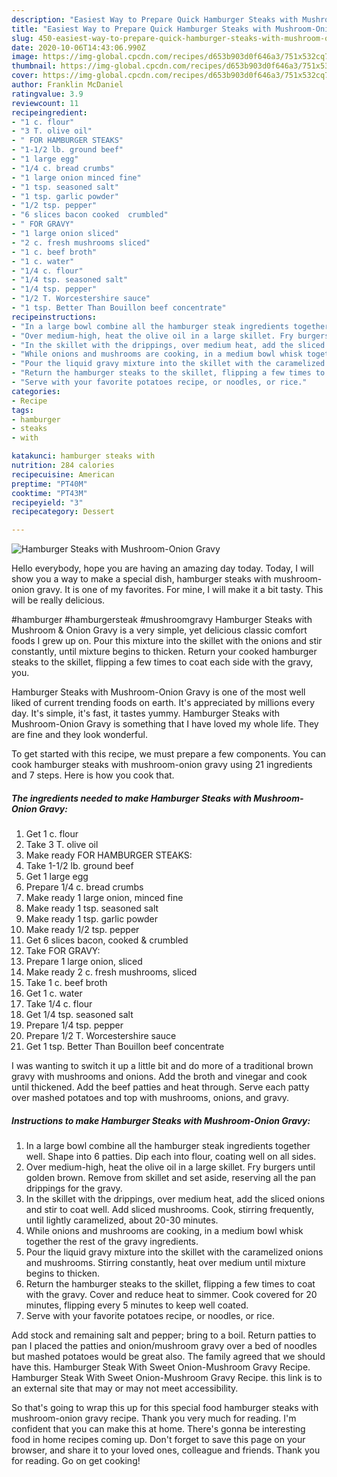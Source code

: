 ```yaml
---
description: "Easiest Way to Prepare Quick Hamburger Steaks with Mushroom-Onion Gravy"
title: "Easiest Way to Prepare Quick Hamburger Steaks with Mushroom-Onion Gravy"
slug: 450-easiest-way-to-prepare-quick-hamburger-steaks-with-mushroom-onion-gravy
date: 2020-10-06T14:43:06.990Z
image: https://img-global.cpcdn.com/recipes/d653b903d0f646a3/751x532cq70/hamburger-steaks-with-mushroom-onion-gravy-recipe-main-photo.jpg
thumbnail: https://img-global.cpcdn.com/recipes/d653b903d0f646a3/751x532cq70/hamburger-steaks-with-mushroom-onion-gravy-recipe-main-photo.jpg
cover: https://img-global.cpcdn.com/recipes/d653b903d0f646a3/751x532cq70/hamburger-steaks-with-mushroom-onion-gravy-recipe-main-photo.jpg
author: Franklin McDaniel
ratingvalue: 3.9
reviewcount: 11
recipeingredient:
- "1 c. flour"
- "3 T. olive oil"
- " FOR HAMBURGER STEAKS"
- "1-1/2 lb. ground beef"
- "1 large egg"
- "1/4 c. bread crumbs"
- "1 large onion minced fine"
- "1 tsp. seasoned salt"
- "1 tsp. garlic powder"
- "1/2 tsp. pepper"
- "6 slices bacon cooked  crumbled"
- " FOR GRAVY"
- "1 large onion sliced"
- "2 c. fresh mushrooms sliced"
- "1 c. beef broth"
- "1 c. water"
- "1/4 c. flour"
- "1/4 tsp. seasoned salt"
- "1/4 tsp. pepper"
- "1/2 T. Worcestershire sauce"
- "1 tsp. Better Than Bouillon beef concentrate"
recipeinstructions:
- "In a large bowl combine all the hamburger steak ingredients together well. Shape into 6 patties. Dip each into flour, coating well on all sides."
- "Over medium-high, heat the olive oil in a large skillet. Fry burgers until golden brown. Remove from skillet and set aside, reserving all the pan drippings for the gravy."
- "In the skillet with the drippings, over medium heat, add the sliced onions and stir to coat well. Add sliced mushrooms. Cook, stirring frequently, until lightly caramelized, about 20-30 minutes."
- "While onions and mushrooms are cooking, in a medium bowl whisk together the rest of the gravy ingredients."
- "Pour the liquid gravy mixture into the skillet with the caramelized onions and mushrooms. Stirring constantly, heat over medium until mixture begins to thicken."
- "Return the hamburger steaks to the skillet, flipping a few times to coat with the gravy. Cover and reduce heat to simmer. Cook covered for 20 minutes, flipping every 5 minutes to keep well coated."
- "Serve with your favorite potatoes recipe, or noodles, or rice."
categories:
- Recipe
tags:
- hamburger
- steaks
- with

katakunci: hamburger steaks with 
nutrition: 284 calories
recipecuisine: American
preptime: "PT40M"
cooktime: "PT43M"
recipeyield: "3"
recipecategory: Dessert

---
```



![Hamburger Steaks with Mushroom-Onion Gravy](https://img-global.cpcdn.com/recipes/d653b903d0f646a3/751x532cq70/hamburger-steaks-with-mushroom-onion-gravy-recipe-main-photo.jpg)

Hello everybody, hope you are having an amazing day today. Today, I will show you a way to make a special dish, hamburger steaks with mushroom-onion gravy. It is one of my favorites. For mine, I will make it a bit tasty. This will be really delicious.

#hamburger #hamburgersteak #mushroomgravy Hamburger Steaks with Mushroom &amp; Onion Gravy is a very simple, yet delicious classic comfort foods I grew up on. Pour this mixture into the skillet with the onions and stir constantly, until mixture begins to thicken. Return your cooked hamburger steaks to the skillet, flipping a few times to coat each side with the gravy, you.

Hamburger Steaks with Mushroom-Onion Gravy is one of the most well liked of current trending foods on earth. It's appreciated by millions every day. It's simple, it's fast, it tastes yummy. Hamburger Steaks with Mushroom-Onion Gravy is something that I have loved my whole life. They are fine and they look wonderful.


To get started with this recipe, we must prepare a few components. You can cook hamburger steaks with mushroom-onion gravy using 21 ingredients and 7 steps. Here is how you cook that.

<!--inarticleads1-->

##### The ingredients needed to make Hamburger Steaks with Mushroom-Onion Gravy:

1. Get 1 c. flour
1. Take 3 T. olive oil
1. Make ready  FOR HAMBURGER STEAKS:
1. Take 1-1/2 lb. ground beef
1. Get 1 large egg
1. Prepare 1/4 c. bread crumbs
1. Make ready 1 large onion, minced fine
1. Make ready 1 tsp. seasoned salt
1. Make ready 1 tsp. garlic powder
1. Make ready 1/2 tsp. pepper
1. Get 6 slices bacon, cooked &amp; crumbled
1. Take  FOR GRAVY:
1. Prepare 1 large onion, sliced
1. Make ready 2 c. fresh mushrooms, sliced
1. Take 1 c. beef broth
1. Get 1 c. water
1. Take 1/4 c. flour
1. Get 1/4 tsp. seasoned salt
1. Prepare 1/4 tsp. pepper
1. Prepare 1/2 T. Worcestershire sauce
1. Get 1 tsp. Better Than Bouillon beef concentrate


I was wanting to switch it up a little bit and do more of a traditional brown gravy with mushrooms and onions. Add the broth and vinegar and cook until thickened. Add the beef patties and heat through. Serve each patty over mashed potatoes and top with mushrooms, onions, and gravy. 

<!--inarticleads2-->

##### Instructions to make Hamburger Steaks with Mushroom-Onion Gravy:

1. In a large bowl combine all the hamburger steak ingredients together well. Shape into 6 patties. Dip each into flour, coating well on all sides.
1. Over medium-high, heat the olive oil in a large skillet. Fry burgers until golden brown. Remove from skillet and set aside, reserving all the pan drippings for the gravy.
1. In the skillet with the drippings, over medium heat, add the sliced onions and stir to coat well. Add sliced mushrooms. Cook, stirring frequently, until lightly caramelized, about 20-30 minutes.
1. While onions and mushrooms are cooking, in a medium bowl whisk together the rest of the gravy ingredients.
1. Pour the liquid gravy mixture into the skillet with the caramelized onions and mushrooms. Stirring constantly, heat over medium until mixture begins to thicken.
1. Return the hamburger steaks to the skillet, flipping a few times to coat with the gravy. Cover and reduce heat to simmer. Cook covered for 20 minutes, flipping every 5 minutes to keep well coated.
1. Serve with your favorite potatoes recipe, or noodles, or rice.


Add stock and remaining salt and pepper; bring to a boil. Return patties to pan I placed the patties and onion/mushroom gravy over a bed of noodles but mashed potatoes would be great also. The family agreed that we should have this. Hamburger Steak With Sweet Onion-Mushroom Gravy Recipe. Hamburger Steak With Sweet Onion-Mushroom Gravy Recipe. this link is to an external site that may or may not meet accessibility. 

So that's going to wrap this up for this special food hamburger steaks with mushroom-onion gravy recipe. Thank you very much for reading. I'm confident that you can make this at home. There's gonna be interesting food in home recipes coming up. Don't forget to save this page on your browser, and share it to your loved ones, colleague and friends. Thank you for reading. Go on get cooking!
